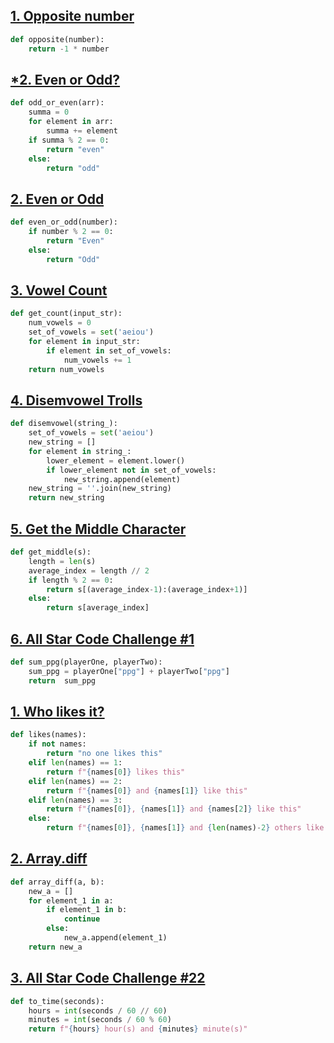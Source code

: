 ## [1. Opposite number](https://github.com/Nadya7n/edusummer2021/blob/main/codewars.com/kata/56dec885c54a926dcd001095)

```python
def opposite(number):
    return -1 * number
```

## [*2. Even or Odd?](https://www.codewars.com/kata/5949481f86420f59480000e7)

```python
def odd_or_even(arr):
    summa = 0
    for element in arr:
        summa += element
    if summa % 2 == 0:
        return "even"
    else:
        return "odd"
```


## [2. Even or Odd](https://www.codewars.com/kata/5949481f86420f59480000e7)

```python
def even_or_odd(number):
    if number % 2 == 0:
        return "Even"
    else:
        return "Odd"
```

## [3. Vowel Count](https://www.codewars.com/kata/54ff3102c1bad923760001f3)

```python
def get_count(input_str):
    num_vowels = 0
    set_of_vowels = set('aeiou')
    for element in input_str:
        if element in set_of_vowels:
            num_vowels += 1
    return num_vowels
```

## [4. Disemvowel Trolls](https://www.codewars.com/kata/52fba66badcd10859f00097e)

```python
def disemvowel(string_):
    set_of_vowels = set('aeiou')
    new_string = []
    for element in string_:
        lower_element = element.lower()
        if lower_element not in set_of_vowels:
            new_string.append(element)
    new_string = ''.join(new_string)
    return new_string
```

## [5. Get the Middle Character](https://www.codewars.com/kata/56747fd5cb988479af000028)

```python
def get_middle(s):
    length = len(s)
    average_index = length // 2
    if length % 2 == 0:
        return s[(average_index-1):(average_index+1)]
    else:
        return s[average_index]
```

## [6. All Star Code Challenge #1](https://www.codewars.com/kata/5863f97fb3a675d9a700003f/python)

```python
def sum_ppg(playerOne, playerTwo):
    sum_ppg = playerOne["ppg"] + playerTwo["ppg"]
    return  sum_ppg
```

## [1. Who likes it?](https://www.codewars.com/kata/5266876b8f4bf2da9b000362)

```python
def likes(names):
    if not names:
        return "no one likes this"
    elif len(names) == 1:
        return f"{names[0]} likes this"
    elif len(names) == 2:
        return f"{names[0]} and {names[1]} like this"
    elif len(names) == 3:
        return f"{names[0]}, {names[1]} and {names[2]} like this"
    else:
        return f"{names[0]}, {names[1]} and {len(names)-2} others like this"
```

## [2. Array.diff](https://www.codewars.com/kata/523f5d21c841566fde000009/python)

```python
def array_diff(a, b):
    new_a = []
    for element_1 in a:
        if element_1 in b:
            continue
        else:
            new_a.append(element_1)
    return new_a
```

## [3. All Star Code Challenge #22](https://www.codewars.com/kata/5865cff66b5699883f0001aa)

```python
def to_time(seconds):
    hours = int(seconds / 60 // 60)
    minutes = int(seconds / 60 % 60)
    return f"{hours} hour(s) and {minutes} minute(s)"
```
